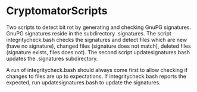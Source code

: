 # CryptomatorScripts

Two scripts to detect bit rot by generating and checking GnuPG signatures. GnuPG signatures reside in the subdirectory .signatures. The script integritycheck.bash checks the signatures and detect files which are new (have no signature), changed files (signature does not match), deleted files (signature exists, files does not). The second script updatesignatures.bash updates the .signatures subdirectory.

A run of integritycheck.bash should always come first to allow checking if changes to files are up to expectations. If integritycheck.bash reports the expected, run updatesignatures.bash to update the signatures.
